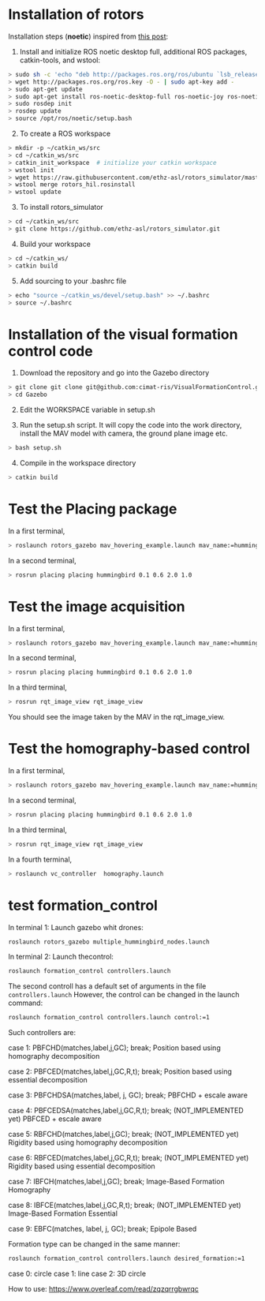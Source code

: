 # Installation of rotors

Installation steps (**noetic**) inspired from [this post](https://github.com/ethz-asl/rotors_simulator/issues/699]):

1. Install and initialize ROS noetic desktop full, additional ROS packages, catkin-tools, and wstool:
```bash
> sudo sh -c 'echo "deb http://packages.ros.org/ros/ubuntu `lsb_release -sc` main" > /etc/apt/sources.list.d/ros-latest.list'
> wget http://packages.ros.org/ros.key -O - | sudo apt-key add -
> sudo apt-get update
> sudo apt-get install ros-noetic-desktop-full ros-noetic-joy ros-noetic-octomap-ros ros-noetic-mavlink python3-wstool python3-catkin-tools protobuf-compiler libgoogle-glog-dev ros-noetic-control-toolbox ros-noetic-mavros
> sudo rosdep init
> rosdep update
> source /opt/ros/noetic/setup.bash
```

2. To create a ROS workspace
```bash
> mkdir -p ~/catkin_ws/src
> cd ~/catkin_ws/src
> catkin_init_workspace  # initialize your catkin workspace
> wstool init
> wget https://raw.githubusercontent.com/ethz-asl/rotors_simulator/master/rotors_hil.rosinstall
> wstool merge rotors_hil.rosinstall
> wstool update
```

3. To install rotors_simulator
```bash
> cd ~/catkin_ws/src
> git clone https://github.com/ethz-asl/rotors_simulator.git
```

4. Build your workspace 
```bash
> cd ~/catkin_ws/
> catkin build
```

5. Add sourcing to your .bashrc file
```bash
> echo "source ~/catkin_ws/devel/setup.bash" >> ~/.bashrc
> source ~/.bashrc
```

# Installation of the visual formation control code

1. Download the repository and go into the Gazebo directory
```bash
> git clone git clone git@github.com:cimat-ris/VisualFormationControl.git
> cd Gazebo
```

2. Edit the WORKSPACE variable in setup.sh 

3. Run the setup.sh script. It will copy the code into the work directory, install the MAV model with camera, the ground plane image etc.
```bash
> bash setup.sh
```

4. Compile in the workspace directory
```bash
> catkin build
```

# Test the Placing package
In a first terminal,
```bash
> roslaunch rotors_gazebo mav_hovering_example.launch mav_name:=hummingbird
```
In a second terminal,
```bash
> rosrun placing placing hummingbird 0.1 0.6 2.0 1.0
```

# Test the image acquisition
In a first terminal,
```bash
> roslaunch rotors_gazebo mav_hovering_example.launch mav_name:=hummingbird  world_name:=ground
```
In a second terminal,
```bash
> rosrun placing placing hummingbird 0.1 0.6 2.0 1.0
```
In a third terminal,
```bash
> rosrun rqt_image_view rqt_image_view
```

You should see the image taken by the MAV in the rqt_image_view.

# Test the homography-based control
In a first terminal,
```bash
> roslaunch rotors_gazebo mav_hovering_example.launch mav_name:=hummingbird  world_name:=ground
```
In a second terminal,
```bash
> rosrun placing placing hummingbird 0.1 0.6 2.0 1.0
```
In a third terminal,
```bash
> rosrun rqt_image_view rqt_image_view
```
In a fourth terminal,
```bash
> roslaunch vc_controller  homography.launch
```

#   test formation_control

In terminal 1: Launch gazebo whit drones:
```bash
roslaunch rotors_gazebo multiple_hummingbird_nodes.launch
```

In terminal 2: Launch thecontrol:
```bash
roslaunch formation_control controllers.launch
```

The second controll has a default set of arguments in the file `controllers.launch`
However, the control can be changed in the launch command:

```bash
roslaunch formation_control controllers.launch control:=1
```

Such controllers are:

case 1: PBFCHD(matches,label,j,GC); break;
Position based using homography decomposition

case 2: PBFCED(matches,label,j,GC,R,t); break;
Position based using essential decomposition

case 3: PBFCHDSA(matches,label, j, GC); break;
PBFCHD + escale aware

case 4: PBFCEDSA(matches,label,j,GC,R,t); break; (NOT_IMPLEMENTED yet)
PBFCED + escale aware

case 5: RBFCHD(matches,label,j,GC); break; (NOT_IMPLEMENTED yet)
Rigidity based using homography decomposition

case 6: RBFCED(matches,label,j,GC,R,t); break; (NOT_IMPLEMENTED yet)
Rigidity based using essential decomposition


case 7: IBFCH(matches,label,j,GC); break;
Image-Based Formation Homography

case 8: IBFCE(matches,label,j,GC,R,t); break; (NOT_IMPLEMENTED yet)
Image-Based Formation Essential

case 9: EBFC(matches, label, j, GC); break;
Epipole Based 


Formation type can be changed in the same manner:

```bash
roslaunch formation_control controllers.launch desired_formation:=1
```

case 0: circle
case 1: line
case 2: 3D circle 

How to use:
https://www.overleaf.com/read/zqzqrrgbwrqc







